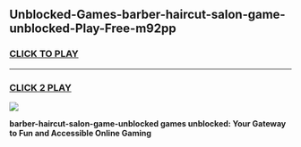 
## Unblocked-Games-barber-haircut-salon-game-unblocked-Play-Free-m92pp
<h3>
<a href="https://premium76.site?title=barber-haircut-salon-game-unblocked&ref=15A">CLICK TO PLAY</a></h3>
<hr>

<h3>
<a href="https://premium76.site?title=barber-haircut-salon-game-unblocked&ref=15A">CLICK 2 PLAY</a>
  
</h3>

<a href="https://premium76.site?title=barber-haircut-salon-game-unblocked&ref=15A"><img src="https://clearcache.store/games.png"></a>


**barber-haircut-salon-game-unblocked games unblocked: Your Gateway to Fun and Accessible Online Gaming**
